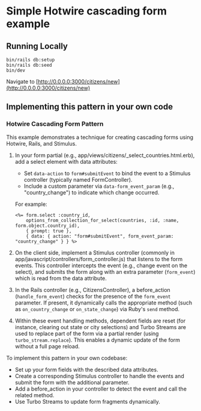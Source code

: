 # Simple Hotwire cascading form example

## Running Locally
```
bin/rails db:setup
bin/rails db:seed
bin/dev
```

Navigate to [http://0.0.0.0:3000/citizens/new](http://0.0.0.0:3000/citizens/new)

## Implementing this pattern in your own code

### Hotwire Cascading Form Pattern

This example demonstrates a technique for creating cascading forms using Hotwire, Rails, and Stimulus.

1. In your form partial (e.g., app/views/citizens/_select_countries.html.erb), add a select element with data attributes:
   - Set `data-action` to `form#submitEvent` to bind the event to a Stimulus controller (typically named FormController).
   - Include a custom parameter via `data-form_event_param` (e.g., "country_change") to indicate which change occurred.

   For example:
   ```erb
   <%= form.select :country_id,
       options_from_collection_for_select(countries, :id, :name, form.object.country_id),
       { prompt: true },
       { data: { action: "form#submitEvent", form_event_param: "country_change" } } %>
   ```

2. On the client side, implement a Stimulus controller (commonly in app/javascript/controllers/form_controller.js) that listens to the form events. This controller intercepts the event (e.g., change event on the select), and submits the form along with an extra parameter (`form_event`) which is read from the data attribute.

3. In the Rails controller (e.g., CitizensController), a before_action (`handle_form_event`) checks for the presence of the `form_event` parameter. If present, it dynamically calls the appropriate method (such as `on_country_change` or `on_state_change`) via Ruby's `send` method.

4. Within these event handling methods, dependent fields are reset (for instance, clearing out state or city selections) and Turbo Streams are used to replace part of the form via a partial render (using `turbo_stream.replace`). This enables a dynamic update of the form without a full page reload.

To implement this pattern in your own codebase:
   - Set up your form fields with the described data attributes.
   - Create a corresponding Stimulus controller to handle the events and submit the form with the additional parameter.
   - Add a before_action in your controller to detect the event and call the related method.
   - Use Turbo Streams to update form fragments dynamically.
